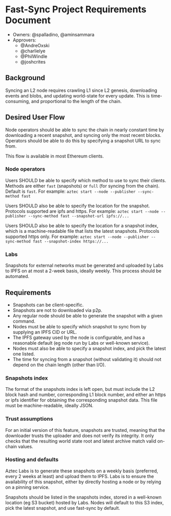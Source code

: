 # Fast-Sync Project Requirements Document

- Owners: @spalladino, @aminsammara
- Approvers:
  - @AndreOxski
  - @charlielye
  - @PhilWindle
  - @joshcrites

## Background

Syncing an L2 node requires crawling L1 since L2 genesis, downloading events and blobs, and updating world-state for every update. This is time-consuming, and proportional to the length of the chain.

## Desired User Flow

Node operators should be able to sync the chain in nearly constant time by downloading a recent snapshot, and syncing only the most recent blocks. Operators should be able to do this by specifying a snapshot URL to sync from.

This flow is available in most Ethereum clients.

### Node operators

Users SHOULD be able to specify which method to use to sync their clients. Methods are either `fast` (snapshots) or `full` (for syncing from the chain). Default is `fast`. For example:
`aztec start --node --publisher --sync-method fast`

Users SHOULD also be able to specify the location for the snapshot. Protocols supported are ipfs and https. For example:
`aztec start --node --publisher --sync-method fast --snapshot-url ipfs://...`

Users SHOULD also be able to specify the location for a snapshot index, which is a machine-readable file that lists the latest snapshots. Protocols supported https only. For example:
`aztec start --node --publisher --sync-method fast --snapshot-index https://...`

### Labs

Snapshots for external networks must be generated and uploaded by Labs to IPFS on at most a 2-week basis, ideally weekly. This process should be automated.

## Requirements

- Snapshots can be client-specific.
- Snapshots are not to downloaded via p2p.
- Any regular node should be able to generate the snapshot with a given command.
- Nodes must be able to specify which snapshot to sync from by supplying an IPFS CID or URL.
- The IPFS gateway used by the node is configurable, and has a reasonable default (eg node run by Labs or well-known service).
- Nodes must also be able to specify a snapshot index, and pick the latest one listed.
- The time for syncing from a snapshot (without validating it) should not depend on the chain length (other than I/O).

### Snapshots index

The format of the snapshots index is left open, but must include the L2 block hash and number, corresponding L1 block number, and either an https or ipfs identifier for obtaining the corresponding snapshot data. This file must be machine-readable, ideally JSON.

### Trust assumptions

For an initial version of this feature, snapshots are trusted, meaning that the downloader trusts the uploader and does not verify its integrity. It only checks that the resulting world state root and latest archive match valid on-chain values.

### Hosting and defaults

Aztec Labs is to generate these snapshots on a weekly basis (preferred, every 2 weeks at least) and upload them to IPFS. Labs is to ensure the availability of this snapshot, either by directly hosting a node or by relying on a pinning service.

Snapshots should be listed in the snapshots index, stored in a well-known location (eg S3 bucket) hosted by Labs. Nodes will default to this S3 index, pick the latest snapshot, and use fast-sync by default.
